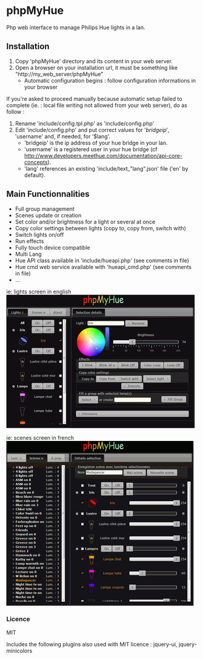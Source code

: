# phpMyHue
Php web interface to manage Philips Hue lights in a lan.

## Installation
1. Copy 'phpMyHue' directory and its content in your web server.
2. Open a browser on your installation url, it must be something like "http://my_web_server/phpMyHue"
	* Automatic configuration begins : follow configuration informations in your browser

If you're asked to proceed manually because automatic setup failed to complete (ie. : local file writing not allowed from your web server), do as follow :

1. Rename 'include/config.tpl.php' as 'include/config.php'
2. Edit 'include/config.php' and put correct values for '$bridgeip', '$username' and, if needed, for '$lang'.  
	* 'bridgeip' is the ip address of your hue bridge in your lan.  
	* 'username' is a registered user in your hue bridge (cf http://www.developers.meethue.com/documentation/api-core-concepts).  
	* 'lang' references an existing 'include/text_"lang".json' file ('en' by default).  

## Main Functionnalities
* Full group management
* Scenes update or creation
* Set color and/or brightness for a light or several at once
* Copy color settings between lights (copy to, copy from, switch with)
* Switch lights on/off
* Run effects
* Fully touch device compatible
* Multi Lang
* Hue API class available in 'include/hueapi.php' (see comments in file)
* Hue cmd web service available with 'hueapi_cmd.php' (see comments in file)
* ...

ie: lights screen in english
![screenshot](screen1_pmh.jpg)

ie: scenes screen in french
![screenshot](screen2_pmh.jpg)

### Licence
MIT

Includes the following plugins also used with MIT licence : jquery-ui, jquery-minicolors


